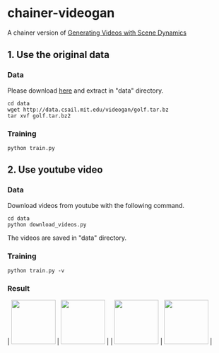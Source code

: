 # chainer-videogan

A chainer version of [Generating Videos with Scene Dynamics](http://web.mit.edu/vondrick/tinyvideo/)

## 1. Use the original data

### Data

Please download [here](http://data.csail.mit.edu/videogan/golf.tar.bz2) and extract in "data" directory.

```
cd data
wget http://data.csail.mit.edu/videogan/golf.tar.bz
tar xvf golf.tar.bz2
```

### Training

```
python train.py
```

## 2. Use youtube video

### Data

Download videos from youtube with the following command.

```
cd data
python download_videos.py
```

The videos are saved in "data" directory.

### Training

```
python train.py -v
```

### Result

| <img src="images/out0.gif" width="100px"> | <img src="images/out1.gif" width="100px"> |
| <img src="images/out2.gif" width="100px"> | <img src="images/out3.gif" width="100px"> |
